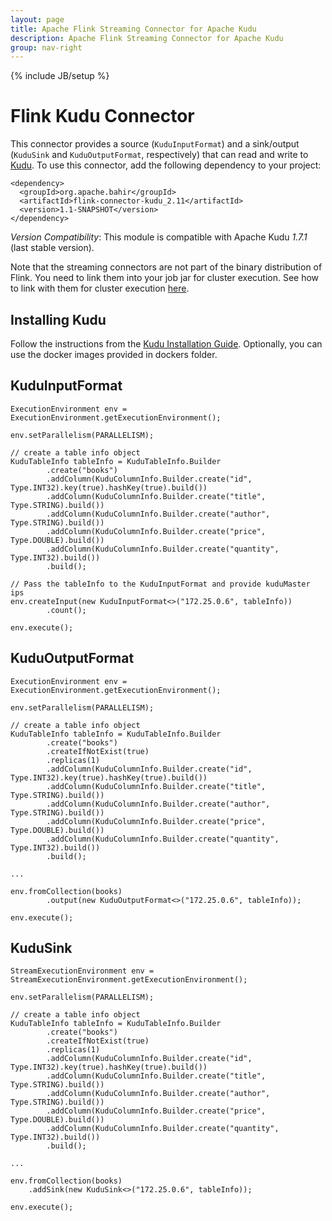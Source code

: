 ```yaml
---
layout: page
title: Apache Flink Streaming Connector for Apache Kudu
description: Apache Flink Streaming Connector for Apache Kudu
group: nav-right
---
```

<!--
{% comment %}
Licensed to the Apache Software Foundation (ASF) under one or more
contributor license agreements.  See the NOTICE file distributed with
this work for additional information regarding copyright ownership.
The ASF licenses this file to you under the Apache License, Version 2.0
(the "License"); you may not use this file except in compliance with
the License.  You may obtain a copy of the License at

http://www.apache.org/licenses/LICENSE-2.0

Unless required by applicable law or agreed to in writing, software
distributed under the License is distributed on an "AS IS" BASIS,
WITHOUT WARRANTIES OR CONDITIONS OF ANY KIND, either express or implied.
See the License for the specific language governing permissions and
limitations under the License.
{% endcomment %}
-->

{% include JB/setup %}

# Flink Kudu Connector

This connector provides a source (```KuduInputFormat```) and a sink/output (```KuduSink``` and ```KuduOutputFormat```, respectively) that can read and write to [Kudu](https://kudu.apache.org/). To use this connector, add the
following dependency to your project:

    <dependency>
      <groupId>org.apache.bahir</groupId>
      <artifactId>flink-connector-kudu_2.11</artifactId>
      <version>1.1-SNAPSHOT</version>
    </dependency>

*Version Compatibility*: This module is compatible with Apache Kudu *1.7.1* (last stable version).

Note that the streaming connectors are not part of the binary distribution of Flink. You need to link them into your job jar for cluster execution.
See how to link with them for cluster execution [here](https://ci.apache.org/projects/flink/flink-docs-stable/start/dependencies.html).

## Installing Kudu

Follow the instructions from the [Kudu Installation Guide](https://kudu.apache.org/docs/installation.html).
Optionally, you can use the docker images provided in dockers folder. 

## KuduInputFormat

```
ExecutionEnvironment env = ExecutionEnvironment.getExecutionEnvironment();

env.setParallelism(PARALLELISM);

// create a table info object
KuduTableInfo tableInfo = KuduTableInfo.Builder
        .create("books")
        .addColumn(KuduColumnInfo.Builder.create("id", Type.INT32).key(true).hashKey(true).build())
        .addColumn(KuduColumnInfo.Builder.create("title", Type.STRING).build())
        .addColumn(KuduColumnInfo.Builder.create("author", Type.STRING).build())
        .addColumn(KuduColumnInfo.Builder.create("price", Type.DOUBLE).build())
        .addColumn(KuduColumnInfo.Builder.create("quantity", Type.INT32).build())
        .build();
    
// Pass the tableInfo to the KuduInputFormat and provide kuduMaster ips
env.createInput(new KuduInputFormat<>("172.25.0.6", tableInfo))
        .count();
        
env.execute();
```

## KuduOutputFormat

```
ExecutionEnvironment env = ExecutionEnvironment.getExecutionEnvironment();

env.setParallelism(PARALLELISM);

// create a table info object
KuduTableInfo tableInfo = KuduTableInfo.Builder
        .create("books")
        .createIfNotExist(true)
        .replicas(1)
        .addColumn(KuduColumnInfo.Builder.create("id", Type.INT32).key(true).hashKey(true).build())
        .addColumn(KuduColumnInfo.Builder.create("title", Type.STRING).build())
        .addColumn(KuduColumnInfo.Builder.create("author", Type.STRING).build())
        .addColumn(KuduColumnInfo.Builder.create("price", Type.DOUBLE).build())
        .addColumn(KuduColumnInfo.Builder.create("quantity", Type.INT32).build())
        .build();

...

env.fromCollection(books)
        .output(new KuduOutputFormat<>("172.25.0.6", tableInfo));

env.execute();
```

## KuduSink

```
StreamExecutionEnvironment env = StreamExecutionEnvironment.getExecutionEnvironment();

env.setParallelism(PARALLELISM);

// create a table info object
KuduTableInfo tableInfo = KuduTableInfo.Builder
        .create("books")
        .createIfNotExist(true)
        .replicas(1)
        .addColumn(KuduColumnInfo.Builder.create("id", Type.INT32).key(true).hashKey(true).build())
        .addColumn(KuduColumnInfo.Builder.create("title", Type.STRING).build())
        .addColumn(KuduColumnInfo.Builder.create("author", Type.STRING).build())
        .addColumn(KuduColumnInfo.Builder.create("price", Type.DOUBLE).build())
        .addColumn(KuduColumnInfo.Builder.create("quantity", Type.INT32).build())
        .build();

...

env.fromCollection(books)
    .addSink(new KuduSink<>("172.25.0.6", tableInfo));

env.execute();
```

